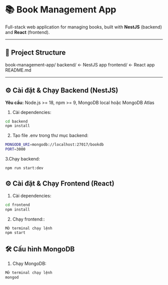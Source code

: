 # 📚 Book Management App

Full-stack web application for managing books, built with **NestJS** (backend) and **React** (frontend).

---

## 📂 Project Structure
book-management-app/
backend/ ← NestJS app
frontend/ ← React app
README.md


---


## ⚙️ Cài đặt & Chạy Backend (NestJS)
**Yêu cầu:** Node.js >= 18, npm >= 9, MongoDB local hoặc MongoDB Atlas

1. Cài dependencies:
```bash
cd backend
npm install
```
2. Tạo file .env trong thư mục backend:
```bash
MONGODB_URI=mongodb://localhost:27017/bookdb
PORT=3000   
```
3.Chạy backend:
```bash
npm run start:dev
```
## ⚙️ Cài đặt & Chạy Frontend (React)

1. Cài dependencies:
```bash
cd frontend
npm install
```
2. Chạy frontend::
```bash
Mở terminal chạy lệnh
npm start  
```
## 🛠 Cấu hình MongoDB
1. Chạy MongoDB:
```bash
Mở terminal chạy lệnh
mongod
```

